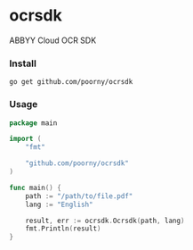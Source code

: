 ocrsdk
======

ABBYY Cloud OCR SDK

### Install

`go get github.com/poorny/ocrsdk`

### Usage

```go
package main

import (
	"fmt"

	"github.com/poorny/ocrsdk"
)

func main() {
	path := "/path/to/file.pdf"
	lang := "English"

	result, err := ocrsdk.Ocrsdk(path, lang)
	fmt.Println(result)
}
```
